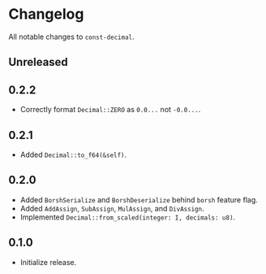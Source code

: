 # Changelog

All notable changes to `const-decimal`.

## Unreleased

## 0.2.2

- Correctly format `Decimal::ZERO` as `0.0...` not `-0.0...`.

## 0.2.1

- Added `Decimal::to_f64(&self)`.

## 0.2.0

- Added `BorshSerialize` and `BorshDeserialize` behind `borsh` feature flag.
- Added `AddAssign`, `SubAssign`, `MulAssign`, and `DivAssign`.
- Implemented `Decimal::from_scaled(integer: I, decimals: u8)`.

## 0.1.0

- Initialize release.
